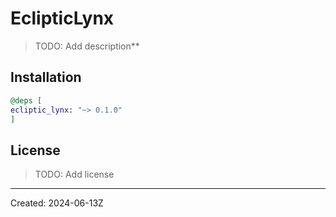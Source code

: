 # EclipticLynx
> TODO: Add description**


## Installation

```elixir
@deps [
ecliptic_lynx: "~> 0.1.0"
]
```

## License

> TODO: Add license

----
Created:  2024-06-13Z
